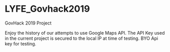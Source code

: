 # LYFE_Govhack2019
 GovHack 2019 Project

Enjoy the history of our attempts to use Google Maps API.
The API Key used in the current project is secured to the local IP at time of testing. BYO Api key for testing.
